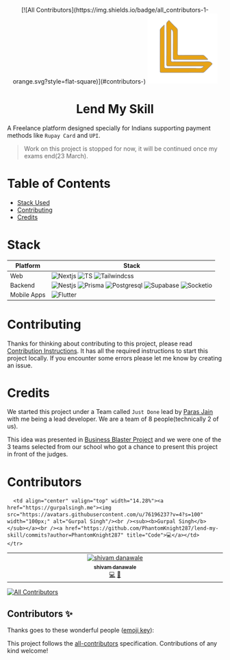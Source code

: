 <p align="center">
<!-- ALL-CONTRIBUTORS-BADGE:START - Do not remove or modify this section -->
[![All Contributors](https://img.shields.io/badge/all_contributors-1-orange.svg?style=flat-square)](#contributors-)
<!-- ALL-CONTRIBUTORS-BADGE:END -->
<img src="./assets/lms-logo.png" />
</p>

<h1 align="center">
 Lend My Skill
</h1>


A Freelance platform designed specially for Indians supporting payment methods like `Rupay Card` and `UPI`.

> Work on this project is stopped for now, it will be continued once my exams end(23 March). 

# Table of Contents

- [Stack Used](#stack)
- [Contributing](#contributing)
- [Credits](#credits)

# Stack 

|  Platform | Stack |
|-----------|-------|
|  Web |         ![Nextjs](https://img.shields.io/badge/next.js-000000?style=for-the-badge&logo=nextdotjs&logoColor=white) ![TS](https://img.shields.io/badge/TypeScript-007ACC?style=for-the-badge&logo=typescript&logoColor=white) ![Tailwindcss](https://img.shields.io/badge/Tailwind_CSS-38B2AC?style=for-the-badge&logo=tailwind-css&logoColor=white)  |
|   Backend  |  ![Nestjs](https://img.shields.io/badge/nestjs-E0234E?style=for-the-badge&logo=nestjs&logoColor=white) ![Prisma](https://img.shields.io/badge/Prisma-3982CE?style=for-the-badge&logo=Prisma&logoColor=white) ![Postgresql](https://img.shields.io/badge/PostgreSQL-316192?style=for-the-badge&logo=postgresql&logoColor=white) ![Supabase](https://img.shields.io/badge/Supabase-181818?style=for-the-badge&logo=supabase&logoColor=white) ![Socketio](https://img.shields.io/badge/Socket.io-010101?&style=for-the-badge&logo=Socket.io&logoColor=white)   |
| Mobile Apps | ![Flutter](https://img.shields.io/badge/Flutter-02569B?style=for-the-badge&logo=flutter&logoColor=white)  |



# Contributing

Thanks for thinking about contributing to this project, please read [Contribution Instructions](/CONTRIBUTING.md). It has all the required instructions to start this project locally. If you encounter some errors please let me know by creating an issue.

# Credits

We started this project under a Team called `Just Done` lead by [Paras Jain](https://github.com/paras3048/) with me being a lead developer. We are a team of 8 people(technically 2 of us). 

This idea was presented in [Business Blaster Project](https://thebusinessblasters.in/) and we were one of the 3 teams selected from our school who got a chance to present this project in front of the judges. 

# Contributors

<!-- ALL-CONTRIBUTORS-LIST:START - Do not remove or modify this section -->
<!-- prettier-ignore-start -->
<!-- markdownlint-disable -->
<table>
  <tbody>
    <tr>
      <td align="center" valign="top" width="14.28%"><a href="https://github.com/shivam1317"><img src="https://avatars.githubusercontent.com/u/70281451?v=4?s=100" width="100px;" alt="shivam danawale"/><br /><sub><b>shivam danawale</b></sub></a><br /><a href="https://github.com/PhantomKnight287/lend-my-skill/commits?author=shivam1317" title="Code">💻</a> <a href="#design-shivam1317" title="Design">🎨</a></td>

      <td align="center" valign="top" width="14.28%"><a href="https://gurpalsingh.me"><img src="https://avatars.githubusercontent.com/u/76196237?v=4?s=100" width="100px;" alt="Gurpal Singh"/><br /><sub><b>Gurpal Singh</b></sub></a><br /><a href="https://github.com/PhantomKnight287/lend-my-skill/commits?author=PhantomKnight287" title="Code">💻</a></td>
    </tr>
  </tbody>
</table>

<!-- markdownlint-restore -->
<!-- prettier-ignore-end -->

<!-- ALL-CONTRIBUTORS-LIST:END -->


[![All Contributors](https://img.shields.io/github/all-contributors/phantomknight287/lend-my-skill?color=ee8449&style=flat-square)](#contributors)
## Contributors ✨

Thanks goes to these wonderful people ([emoji key](https://allcontributors.org/docs/en/emoji-key)):

<!-- ALL-CONTRIBUTORS-LIST:START - Do not remove or modify this section -->
<!-- prettier-ignore-start -->
<!-- markdownlint-disable -->
<!-- markdownlint-restore -->
<!-- prettier-ignore-end -->
<!-- ALL-CONTRIBUTORS-LIST:END -->

This project follows the [all-contributors](https://github.com/all-contributors/all-contributors) specification. Contributions of any kind welcome!